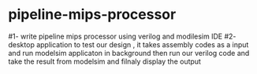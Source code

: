# pipeline-mips-processor 
#1- write pipeline mips processor using verilog and modilesim IDE 
#2- desktop application to test our design , it takes assembly codes as a input and run modelsim applicaton in background then run our verilog code and take the result from modelsim and filnaly display the output 
